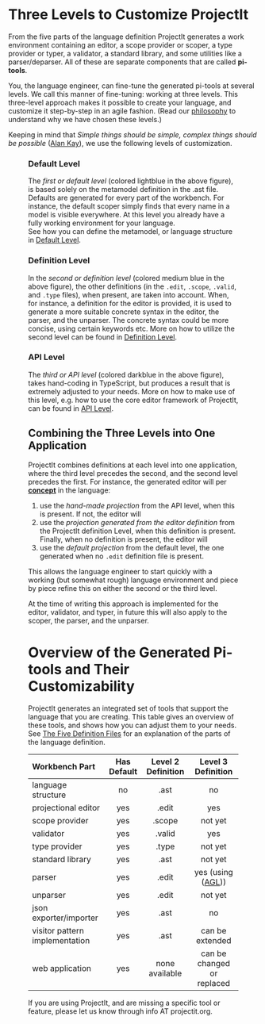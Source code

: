 <script>
    import Figure from "../../lib/figures/Figure.svelte";
    let imageName = 'three-levels.png';
    let caption = 'Three level customization';
    let figureNumber = 1;
</script>

# Three Levels to Customize ProjectIt

From the five parts of the language definition ProjectIt generates a work environment
containing an editor, a scope provider or scoper, a type provider or typer, a validator, 
a standard library,
and some utilities like a parser/deparser.
All of these are separate components that are called **pi-tools**.

You, the language engineer, can fine-tune the generated pi-tools at several levels.
We call this manner of fine-tuning: working at three levels.
This three-level approach makes it possible to create your language,
and customize it step-by-step in an agile fashion.
(Read our [philosophy](/010_Intro/020_Our_Philosophy) to understand why we have chosen these levels.)

Keeping in mind that *Simple things should be simple, complex things should be possible* 
(<a href="https://en.wikipedia.org/wiki/Alan_Kay" target="_blank">Alan Kay</a>),
we use the following levels of customization.

<Figure 
bind:imageName={imageName} 
bind:caption={caption}
bind:figureNumber={figureNumber}
/>

### Default Level
The *first or default level* (colored lightblue in the above figure), is based solely on the 
metamodel definition in the .ast file. Defaults are 
   generated for every part of the workbench. For instance, the default scoper simply finds 
   that every name in a model is visible everywhere. At this level you already have a 
   fully working environment for your language.  
   See how you can define the metamodel, or language structure in [Default Level](/030_Developing_a_Language/010_Default_Level).

### Definition Level
In the *second or definition level*  (colored medium blue in the above figure), the other definitions (in the `.edit`, `.scope`, `.valid`, and `.type` files), when present, 
   are taken into account. When, for instance, a definition for the editor is provided, 
   it is used to generate a more suitable concrete syntax in the editor, the parser, and the unparser.
   The concrete syntax could be more concise, using certain keywords etc. More on how to 
   utilize the second level can be found in [Definition Level](/030_Developing_a_Language/020_Definition_Level).

### API Level
The *third or API level* (colored darkblue in the above figure), takes hand-coding in TypeScript, 
but produces a result that is extremely adjusted to your needs. More on how to make use of this 
level, e.g. how to use the core editor framework of ProjectIt,
can be found in [API Level](/030_Developing_a_Language/030_API_Level).
   

## Combining the Three Levels into One Application

ProjectIt combines definitions at each level into one application, where the third level precedes the second, and
the second level precedes the first.
For instance, the generated editor will per [**concept**](/030_Developing_a_Language/010_Default_Level/010_Defining_the_Language_Structure#concept) in the language:

1. use the *hand-made projection* from the API level, when this is present. If not, the editor will
2. use the *projection generated from the editor definition* from the ProjectIt definition Level, when this definition is present.
  Finally, when no definition is present, the editor will
3. use the *default projection* from the default level, the one generated when no `.edit` definition file is present.

This allows the language engineer to start quickly with a working (but somewhat rough) language environment
and piece by piece refine this on either the second or the third level.

At the time of writing this approach is implemented for the editor, validator, and typer, in future this 
will also apply to the scoper, the parser, and the unparser.

# Overview of the Generated Pi-tools and Their Customizability

ProjectIt generates an integrated set of tools that support the language that you are creating.
This table gives an overview of these tools, and shows how you can adjust them to your needs.
See [The Five Definition Files](/010_Intro/040_A_Language_in_Five_Parts) for an explanation of the parts 
of the language definition.

| Workbench Part | Has Default | Level 2 Definition | Level 3 Definition |
| :-------------- | :-----------: | :------------------: | :------------------: |
| language structure                | no  | .ast    | no |
| projectional editor               | yes | .edit   | yes |
| scope provider                    | yes | .scope  | not yet |
| validator                         | yes | .valid  | yes |
| type provider                     | yes | .type   | not yet |
| standard library                  | yes | .ast    | not yet |
| parser                            | yes | .edit   | yes (using (<a href="https://github.com/dhakehurst/net.akehurst.language" target="_blank">AGL</a>))  |
| unparser                          | yes | .edit   | not yet |
| json exporter/importer            | yes | .ast    | no |
| visitor pattern implementation    | yes | .ast    | can be extended |
| web application                   | yes | none available   | can be changed or replaced |

If you are using ProjectIt, and are missing a specific tool or feature, please let us know through info AT projectit.org.

